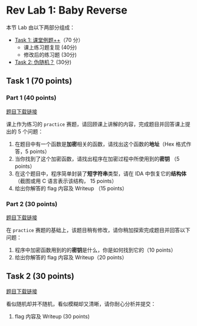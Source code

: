 # Rev Lab 1: Baby Reverse

本节 Lab 由以下两部分组成：

- [Task 1: 课堂例题++](#task-1)（70 分）
    - 课上练习题复现 (40分)
    - 修改后的练习题 (30分)
- [Task 2: 伪随机？](task-2) (30分)

## Task 1 (70 points)

### Part 1 (40 points)

[题目下载链接](https://raw.githubusercontent.com/team-s2/summer_course_2023/master/src/intro/rev-lab1/practice)

课上作为练习的 `practice` 赛题，请回顾课上讲解的内容，完成题目并回答课上提出的 5 个问题：

1. 在题目中有一个函数是**加密**相关的函数，请找出这个函数的**地址**（Hex 格式作答，5 points）
2. 当你找到了这个加密函数，请找出程序在加密过程中所使用到的**密钥** （5 points）
3. 在这个题目中，程序简单封装了**短字符串**类型，请在 IDA 中恢复它的**结构体** （截图或用 C 语言表示该结构， 15 points）
4. 给出你解答的 flag 内容及 Writeup （15 points）

### Part 2 (30 points)

[题目下载链接](https://raw.githubusercontent.com/team-s2/summer_course_2023/master/src/intro/rev-lab1/rc4.tar.gz)

在 `practice` 赛题的基础上，该题目稍有修改，请你稍加探索完成题目并回答以下问题：

1. 程序中加密函数用到的的**密钥**是什么，你是如何找到它的（10 points）
2. 给出你解答的 flag 内容及 Writeup（20 points）

## Task 2 (30 points)

[题目下载链接](https://raw.githubusercontent.com/team-s2/summer_course_2023/master/src/intro/rev-lab1/pseudo.tar.gz)

看似随机却并不随机，看似模糊却又清晰，请你耐心分析并提交：

1. flag 内容及 Writeup (30 points)